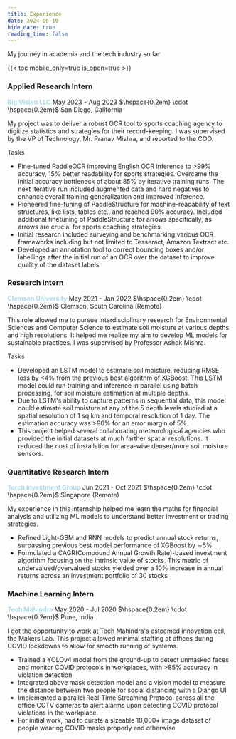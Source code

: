 ```yaml
---
title: Experience
date: 2024-06-10
hide_date: true
reading_time: false
---
```


My journey in academia and the tech industry so far

{{< toc mobile_only=true is_open=true >}}

### Applied Research Intern
**<span style="color: #ADD8E6;">Big Vision LLC</span>**
May 2023 - Aug 2023 $\hspace{0.2em} \cdot \hspace{0.2em}$ San Diego, California

My project was to deliver a robust OCR tool to sports coaching agency to digitize statistics and strategies for their record-keeping. I was supervised by the VP of Technology, Mr. Pranav Mishra, and reported to the COO.

Tasks

- Fine-tuned PaddleOCR improving English OCR inference to >99% accuracy, 15% better readability for sports strategies. Overcame the initial accuracy bottleneck of about 85% by iterative training runs. The next iterative run included augmented data and hard negatives to enhance overall training generalization and improved inference.
- Pioneered fine-tuning of PaddleStructure for machine-readability of text structures, like lists, tables etc., and reached 90% accuracy. Included additional finetuning of PaddleStructure for arrows specifically, as arrows are crucial for sports coaching strategies.
- Initial research included surveying and benchmarking various OCR frameworks including but not limited to Tesseract, Amazon Textract etc.
- Developed an annotation tool to correct bounding boxes and/or labellings after the initial run of an OCR over the dataset to improve quality of the dataset labels.

### Research Intern
**<span style="color: #ADD8E6;">Clemson University</span>**
May 2021 - Jan 2022 $\hspace{0.2em} \cdot \hspace{0.2em}$ Clemson, South Carolina (Remote)

This role allowed me to pursue interdisciplinary research for Environmental Sciences and Computer Science to estimate soil moisture at various depths and high resolutions. It helped me realize my aim to develop ML models for sustainable practices. I was supervised by Professor Ashok Mishra. 

Tasks 

- Developed an LSTM model to estimate soil moisture, reducing RMSE loss by <4% from the previous best algorithm of XGBoost. This LSTM model could run training and inference in parallel using batch processing, for soil moisture estimation at multiple depths.
- Due to LSTM's ability to capture patterns in sequential data, this model could estimate soil moisture at any of the 5 depth levels studied at a spatial resolution of 1 sq km and temporal resolution of 1 day. The estimation accuracy was >90% for an error margin of 5%.
- This project helped several collaborating meteorological agencies who provided the initial datasets at much farther spatial resolutions. It reduced the cost of installation for area-wise denser/more soil moisture sensors.

### Quantitative Research Intern
**<span style="color: #ADD8E6;">Torch Investment Group</span>**
Jun 2021 - Oct 2021 $\hspace{0.2em} \cdot \hspace{0.2em}$ Singapore (Remote)

My experience in this internship helped me learn the maths for financial analysis and utilizing ML models to understand better investment or trading strategies.

- Refined Light-GBM and RNN models to predict annual stock returns, surpassing previous best model performance of XGBoost by ∼5%
- Formulated a CAGR(Compound Annual Growth Rate)-based investment algorithm focusing on the intrinsic value of stocks. This metric of undervalued/overvalued stocks yielded over a 10% increase in annual returns across an investment portfolio of 30 stocks

### Machine Learning Intern
**<span style="color: #ADD8E6;">Tech Mahindra</span>**
May 2020 - Jul 2020 $\hspace{0.2em} \cdot \hspace{0.2em}$ Pune, India

I got the opportunity to work at Tech Mahindra's esteemed innovation cell, the Makers Lab. This project allowed minimal staffing at offices during COVID lockdowns to allow for smooth running of systems.

- Trained a YOLOv4 model from the ground-up to detect unmasked faces and monitor COVID protocols in workplaces, with >85% accuracy in violation detection
- Integrated above mask detection model and a vision model to measure the distance between two people for social distancing with a Django UI
- Implemented a parallel Real-Time Streaming Protocol across all the office CCTV cameras to alert alarms upon detecting COVID protocol violations in the workplace.
- For initial work, had to curate a sizeable 10,000+ image dataset of people wearing COVID masks properly and otherwise